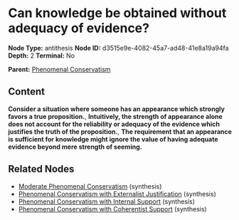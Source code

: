 # Can knowledge be obtained without adequacy of evidence?

**Node Type:** antithesis
**Node ID:** d3515e9e-4082-45a7-ad48-41e8a19a94fa
**Depth:** 2
**Terminal:** No

**Parent:** [Phenomenal Conservatism](phenomenal-conservatism.md)

## Content

**Consider a situation where someone has an appearance which strongly favors a true proposition.**, **Intuitively, the strength of appearance alone does not account for the reliability or adequacy of the evidence which justifies the truth of the proposition.**, **The requirement that an appearance is sufficient for knowledge might ignore the value of having adequate evidence beyond mere strength of seeming.**

## Related Nodes

- [Moderate Phenomenal Conservatism](moderate-phenomenal-conservatism.md) (synthesis)
- [Phenomenal Conservatism with Externalist Justification](phenomenal-conservatism-with-externalist-justification.md) (synthesis)
- [Phenomenal Conservatism with Internal Support](phenomenal-conservatism-with-internal-support.md) (synthesis)
- [Phenomenal Conservatism with Coherentist Support](phenomenal-conservatism-with-coherentist-support.md) (synthesis)
